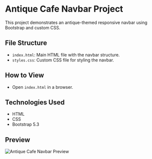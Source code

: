 # Antique Cafe Navbar Project

This project demonstrates an antique-themed responsive navbar using Bootstrap and custom CSS.

## File Structure
- `index.html`: Main HTML file with the navbar structure.
- `styles.css`: Custom CSS file for styling the navbar.

## How to View
- Open `index.html` in a browser.

## Technologies Used
- HTML
- CSS
- Bootstrap 5.3

## Preview
![Antique Cafe Navbar Preview](screenshot.png)
